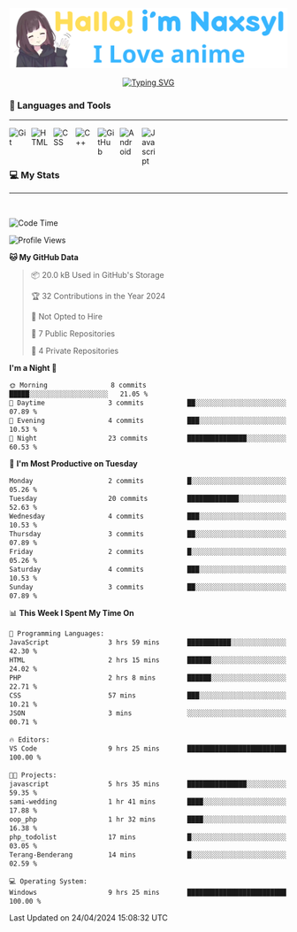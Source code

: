 <p align="center"><a href="https://github.com/Naxsyl"><img width=580px alt="Hello, I'm Naxsyl. I Love Anime" src="img/banner.png" /></a></p>

<p align="center">
<a href="https://git.io/typing-svg"><img src="https://readme-typing-svg.herokuapp.com?font=Fira+Code&weight=600&size=22&pause=1000&center=true&vCenter=true&random=false&width=435&lines=Newbie+Programmer;Back-end+web+and+app+developer;Learn+Something+Interesting" alt="Typing SVG" /></a>
</p>

### 🧰 Languages and Tools

---

<img align="left" alt="Git" width="30px" style="padding-right:10px;" src="https://cdn.jsdelivr.net/gh/devicons/devicon/icons/git/git-original.svg" />
<img align="left" alt="HTML" width="30px" style="padding-right:10px;" src="https://cdn.jsdelivr.net/gh/devicons/devicon/icons/html5/html5-plain.svg" />
<img align="left" alt="CSS" width="30px" style="padding-right:10px;" src="https://cdn.jsdelivr.net/gh/devicons/devicon/icons/css3/css3-plain.svg" />
<img align="left" alt="C++" width="30px" style="padding-right:10px;" src="https://cdn.jsdelivr.net/gh/devicons/devicon/icons/cplusplus/cplusplus-line.svg" />
<img align="left" alt="GitHub" width="30px" style="padding-right:10px;" src="https://cdn.jsdelivr.net/gh/devicons/devicon/icons/github/github-original.svg" />
<img align="left" alt="Android" width="30px" style="padding-right:10px;" src="https://cdn.jsdelivr.net/gh/devicons/devicon/icons/android/android-plain.svg" />
<img align="left" alt="Javascript" width="30px" style="padding-right:10px;" src="https://cdn.jsdelivr.net/gh/devicons/devicon@latest/icons/javascript/javascript-original.svg" />
<br>
<br>
<br>


### 💻 My Stats

---

<br>

<!--START_SECTION:waka-->
![Code Time](http://img.shields.io/badge/Code%20Time-21%20hrs%2042%20mins-blue)

![Profile Views](http://img.shields.io/badge/Profile%20Views-36-blue)

**🐱 My GitHub Data** 

> 📦 20.0 kB Used in GitHub's Storage 
 > 
> 🏆 32 Contributions in the Year 2024
 > 
> 🚫 Not Opted to Hire
 > 
> 📜 7 Public Repositories 
 > 
> 🔑 4 Private Repositories 
 > 
**I'm a Night 🦉** 

```text
🌞 Morning                8 commits           █████░░░░░░░░░░░░░░░░░░░░   21.05 % 
🌆 Daytime                3 commits           ██░░░░░░░░░░░░░░░░░░░░░░░   07.89 % 
🌃 Evening                4 commits           ███░░░░░░░░░░░░░░░░░░░░░░   10.53 % 
🌙 Night                  23 commits          ███████████████░░░░░░░░░░   60.53 % 
```
📅 **I'm Most Productive on Tuesday** 

```text
Monday                   2 commits           █░░░░░░░░░░░░░░░░░░░░░░░░   05.26 % 
Tuesday                  20 commits          █████████████░░░░░░░░░░░░   52.63 % 
Wednesday                4 commits           ███░░░░░░░░░░░░░░░░░░░░░░   10.53 % 
Thursday                 3 commits           ██░░░░░░░░░░░░░░░░░░░░░░░   07.89 % 
Friday                   2 commits           █░░░░░░░░░░░░░░░░░░░░░░░░   05.26 % 
Saturday                 4 commits           ███░░░░░░░░░░░░░░░░░░░░░░   10.53 % 
Sunday                   3 commits           ██░░░░░░░░░░░░░░░░░░░░░░░   07.89 % 
```


📊 **This Week I Spent My Time On** 

```text
💬 Programming Languages: 
JavaScript               3 hrs 59 mins       ███████████░░░░░░░░░░░░░░   42.30 % 
HTML                     2 hrs 15 mins       ██████░░░░░░░░░░░░░░░░░░░   24.02 % 
PHP                      2 hrs 8 mins        ██████░░░░░░░░░░░░░░░░░░░   22.71 % 
CSS                      57 mins             ███░░░░░░░░░░░░░░░░░░░░░░   10.21 % 
JSON                     3 mins              ░░░░░░░░░░░░░░░░░░░░░░░░░   00.71 % 

🔥 Editors: 
VS Code                  9 hrs 25 mins       █████████████████████████   100.00 % 

🐱‍💻 Projects: 
javascript               5 hrs 35 mins       ███████████████░░░░░░░░░░   59.35 % 
sami-wedding             1 hr 41 mins        ████░░░░░░░░░░░░░░░░░░░░░   17.88 % 
oop_php                  1 hr 32 mins        ████░░░░░░░░░░░░░░░░░░░░░   16.38 % 
php_todolist             17 mins             █░░░░░░░░░░░░░░░░░░░░░░░░   03.05 % 
Terang-Benderang         14 mins             █░░░░░░░░░░░░░░░░░░░░░░░░   02.59 % 

💻 Operating System: 
Windows                  9 hrs 25 mins       █████████████████████████   100.00 % 
```


 Last Updated on 24/04/2024 15:08:32 UTC
<!--END_SECTION:waka-->
